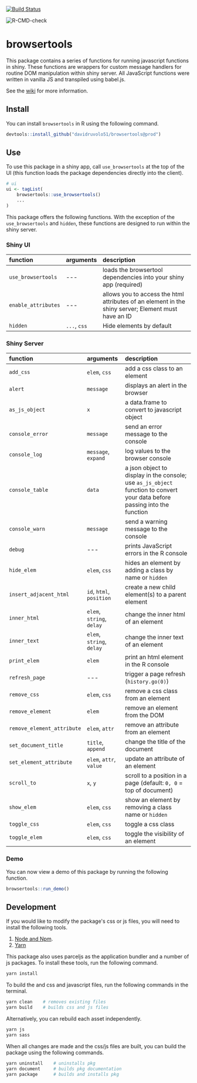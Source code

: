 <!-- badges: start -->
[![Build Status](https://travis-ci.com/davidruvolo51/browsertools.svg?branch=prod)](https://travis-ci.com/davidruvolo51/browsertools)

![R-CMD-check](https://github.com/davidruvolo51/browsertools/workflows/R-CMD-check/badge.svg)
<!-- badges: end -->

# browsertools

This package contains a series of functions for running javascript functions in shiny. These functions are wrappers for custom message handlers for routine DOM manipulation within shiny server. All JavaScript functions were written in vanilla JS and transpiled using babel.js.

See the [wiki](https://github.com/davidruvolo51/browsertools/wiki) for more information.

## Install

You can install `browsertools` in R using the following command.

```r
devtools::install_github("davidruvolo51/browsertools@prod")
```

## Use

To use this package in a shiny app, call `use_browsertools` at the top of the UI (this function loads the package dependencies directly into the client).

```r
# ui
ui <- tagList(
    browsertools::use_browsertools()
    ...
)
```

This package offers the following functions. With the exception of the `use_browsertools` and `hidden`, these functions are designed to run within the shiny server.

### Shiny UI

| function | arguments | description | 
| :------- | :-------- | :---------- |
| `use_browsertools` | --- | loads the browsertool dependencies into your shiny app (required)
| `enable_attributes` | --- | allows you to access the html attributes of an element in the shiny server; Element must have an ID 
| `hidden` | `...`, `css` | Hide elements by default

### Shiny Server

| function  | arguments | description | 
| :-------  | :-------- | :---------- |
| `add_css` | `elem`, `css` | add a css class to an element
| `alert` | `message` | displays an alert in the browser
| `as_js_object` | `x` | a data.frame to convert to javascript object
| `console_error` | `message` | send an error message to the console
| `console_log` | `message`, `expand` | log values to the browser console
| `console_table` | `data` | a json object to display in the console; use `as_js_object` function to convert your data before passing into the function
| `console_warn` | `message` | send a warning message to the console
| `debug` | --- | prints JavaScript errors in the R console
| `hide_elem` | `elem`, `css` | hides an element by adding a class by name or `hidden` 
| `insert_adjacent_html` | `id`, `html`, `position` | create a new child element(s) to a parent element
| `inner_html` | `elem`, `string`, `delay` | change the inner html of an element
| `inner_text` | `elem`, `string`, `delay` | change the inner text of an element
| `print_elem` | `elem` | print an html element in the R console
| `refresh_page` |  --- | trigger a page refresh (`history.go(0)`)
| `remove_css` | `elem`, `css` | remove a css class from an element
| `remove_element` | `elem` | remove an element from the DOM
| `remove_element_attribute` | `elem`, `attr` | remove an attribute from an element
| `set_document_title` | `title`, `append` | change the title of the document
| `set_element_attribute` | `elem`, `attr`, `value` | update an attribute of an element
| `scroll_to` | `x`, `y` | scroll to a position in a page (default: `0, 0` = top of document)
| `show_elem` | `elem`, `css` | show an element by removing a class name or `hidden`
| `toggle_css` | `elem`, `css` | toggle a css class
| `toggle_elem` | `elem`, `css` | toggle the visibility of an element

### Demo

You can now view a demo of this package by running the following function.

```r
browsertools::run_demo()
```

## Development

If you would like to modify the package's css or js files, you will need to install the following tools.

1. [Node and Npm](https://nodejs.org/en/). 
2. [Yarn](https://yarnpkg.com/getting-started/install)

This package also uses parceljs as the application bundler and a number of js packages. To install these tools, run the following command.

```bash
yarn install
```

To build the and css and javascript files, run the following commands in the terminal.

```bash
yarn clean    # removes existing files
yarn build    # builds css and js files
```

Alternatively, you can rebuild each asset independently.

```bash
yarn js
yarn sass
```

When all changes are made and the css/js files are built, you can build the package using the following commands.

```bash
yarn uninstall    # uninstalls pkg
yarn document     # builds pkg documentation
yarn package      # builds and installs pkg
```